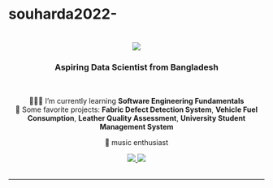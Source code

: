# souharda2022-

<h1 align="center">
  <img src="https://readme-typing-svg.herokuapp.com/?font=Righteous&size=35&center=true&vCenter=true&width=500&height=70&duration=5000&lines=Hi+There!+👋;+I'm+Souharda+Bhattacharjee!;" />
</h1>

<h3 align="center">Aspiring Data Scientist from Bangladesh</h3>

<br/>

<div align="center">
 
  
 🙋🏻‍♂️ I’m currently learning **Software Engineering Fundamentals**  
 🌟 Some favorite projects: **Fabric Defect Detection System**, **Vehicle Fuel Consumption**, **Leather Quality Assessment**, **University Student Management System**  

 🎵 music enthusiast
 
</div>

<div align="center"> 
  <a href="souhardabhattacharjee02@gmail.com" target="_blank">
    <img src="https://img.shields.io/badge/Gmail-333333?style=for-the-badge&logo=gmail&logoColor=red" />
  </a>
  <a href="https://www.linkedin.com/in/souharda-bhattacharjee/" target="_blank">
    <img src="https://img.shields.io/badge/LinkedIn-0077B5?style=for-the-badge&logo=linkedin&logoColor=white" />
  </a>
</div>

<br/>
<hr/>
